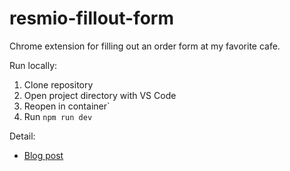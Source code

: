 # resmio-fillout-form

Chrome extension for filling out an order form at my favorite cafe.

Run locally:
1. Clone repository
2. Open project directory with VS Code
3. Reopen in container`
4. Run `npm run dev`

Detail:
- [Blog post](https://www.alpaca0984.dev/posts/chrome-extension-for-a-latte)
